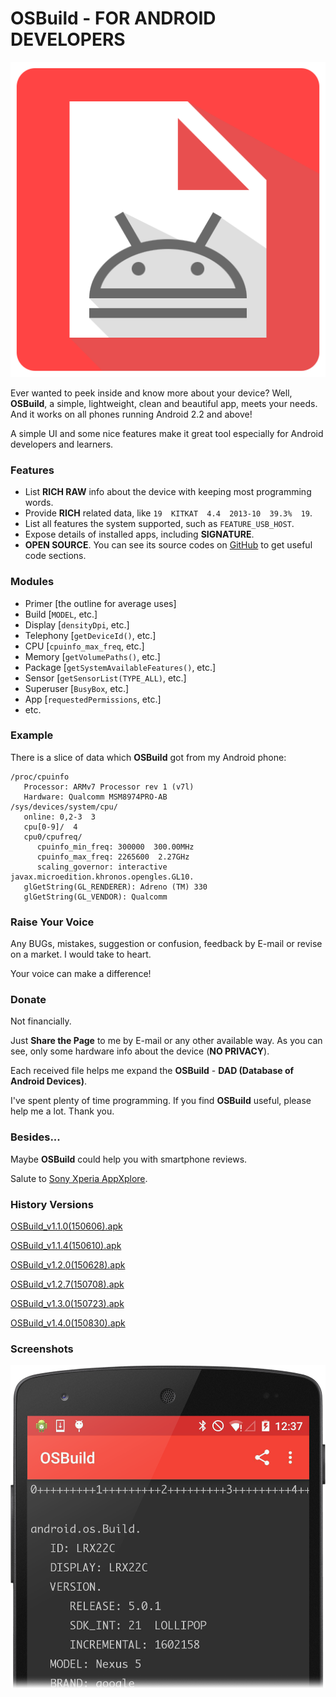 # OSBuild - FOR ANDROID DEVELOPERS

![icon.png](/Other/icon.png)

Ever wanted to peek inside and know more about your device? Well, **OSBuild**, a simple, lightweight, clean and beautiful app, meets your needs. And it works on all phones running Android 2.2 and above!

A simple UI and some nice features make it great tool especially for Android developers and learners.

### Features
* List **RICH RAW** info about the device with keeping most programming words.
* Provide **RICH** related data, like `19  KITKAT  4.4  2013-10  39.3%  19`.
* List all features the system supported, such as `FEATURE_USB_HOST`.
* Expose details of installed apps, including **SIGNATURE**.
* **OPEN SOURCE**. You can see its source codes on [GitHub](https://github.com/by-syk/OSBuild) to get useful code sections.

### Modules
* Primer [the outline for average uses]
* Build [`MODEL`, etc.]
* Display [`densityDpi`, etc.]
* Telephony [`getDeviceId()`, etc.]
* CPU [`cpuinfo_max_freq`, etc.]
* Memory [`getVolumePaths()`, etc.]
* Package [`getSystemAvailableFeatures()`, etc.]
* Sensor [`getSensorList(TYPE_ALL)`, etc.]
* Superuser [`BusyBox`, etc.]
* App [`requestedPermissions`, etc.]
* etc.

### Example
There is a slice of data which **OSBuild** got from my Android phone:
```
/proc/cpuinfo
   Processor: ARMv7 Processor rev 1 (v7l)
   Hardware: Qualcomm MSM8974PRO-AB
/sys/devices/system/cpu/
   online: 0,2-3  3
   cpu[0-9]/  4
   cpu0/cpufreq/
      cpuinfo_min_freq: 300000  300.00MHz
      cpuinfo_max_freq: 2265600  2.27GHz
      scaling_governor: interactive
javax.microedition.khronos.opengles.GL10.
   glGetString(GL_RENDERER): Adreno (TM) 330
   glGetString(GL_VENDOR): Qualcomm
```

### Raise Your Voice
Any BUGs, mistakes, suggestion or confusion, feedback by E-mail or revise on a market. I would take to heart.

Your voice can make a difference!

### Donate
Not financially.

Just **Share the Page** to me by E-mail or any other available way. As you can see, only some hardware info about the device (**NO PRIVACY**).

Each received file helps me expand the **OSBuild** - **DAD (Database of Android Devices)**.

I've spent plenty of time programming. If you find **OSBuild** useful, please help me a lot. Thank you.

### Besides...
Maybe **OSBuild** could help you with smartphone reviews.

Salute to [Sony Xperia AppXplore](http://developer.sonymobile.com/knowledge-base/tools/download-appxplore-and-learn-more-about-your-apps/).

### History Versions
[OSBuild_v1.1.0(150606).apk](/Other/OSBuild_v1.1.0(150606).apk)

[OSBuild_v1.1.4(150610).apk](/Other/OSBuild_v1.1.4(150610).apk)

[OSBuild_v1.2.0(150628).apk](/Other/OSBuild_v1.2.0(150628).apk)

[OSBuild_v1.2.7(150708).apk](/Other/OSBuild_v1.2.7(150708).apk)

[OSBuild_v1.3.0(150723).apk](/Other/OSBuild_v1.3.0(150723).apk)

[OSBuild_v1.4.0(150830).apk](/Other/OSBuild_v1.4.0(150830).apk)

### Screenshots
![screenshot.png](/Other/screenshot.png)
